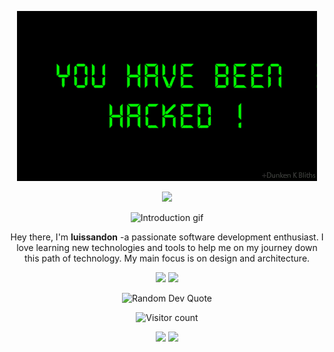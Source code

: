 <!-- Header -->
<p align="center">
    <img src="https://raw.githubusercontent.com/luissandon/luissandon/adc8be39c819c180beb2268ae4a5df088ceeaeee/Banner.gif">
</p>


<!-- Badges -->
<p align="center">
    <img src="https://img.shields.io/badge/Python-%23111111.svg?&style=for-the-badge&logo=python&logoColor=white">
</p>

<!-- Introduction -->
<p align="center">
    <img src="https://raw.githubusercontent.com/MrShadowDev/MrShadowDev/main/introduction.gif" alt="Introduction gif">
</p>
<p align="center">
    Hey there, I'm <b>luissandon</b> -a passionate software development enthusiast. I love learning new technologies and tools to help me on my journey down this path of technology. My main focus is on design and architecture.
</p>

<!-- GitHub Stats -->
<p align="center">
    <img src="https://github-readme-stats.vercel.app/api?username=luissandon&theme=radical&show_icons=true&count_private=true">
    <img src= "https://github-readme-stats.vercel.app/api/top-langs/?username=luissandon&theme=radical&layout=compact">
</p>

<!-- Random Quote -->
<p align="center">
    <img src="https://quotes-github-readme.vercel.app/api?type=horizontal&theme=dark&layout=default&font=IBM+Plex+Mono&color=orange&height=100" alt="Random Dev Quote">
</p>

<!-- Visitor Counter -->
<p align="center">
    <img src="https://profile-counter.glitch.me/{luissandon}/count.svg" alt="Visitor count">
</p>

<!-- Contact Information -->
<p align="center">
    <a href="mailto:luissandon76@gmail.com"><img src="https://img.shields.io/badge/Email-luissandon76@gmail.com-000000?style=for-the-badge&logo=gmail&logoColor=white"></a>
    <a href="https://www.instagram.com/lsanndon/"><img src="https://img.shields.io/badge/Instagram-lsanndon-000000?style=for-the-badge&logo=instagram&logoColor=white"></a>
    
